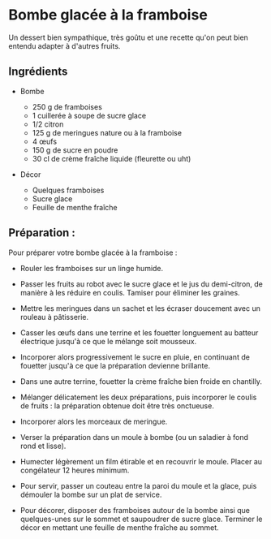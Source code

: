Bombe glacée à la framboise
===========================

Un dessert bien sympathique, très goûtu et une recette qu'on peut bien entendu adapter
à d'autres fruits.

Ingrédients
-----------

* Bombe

    - 250 g de framboises
    - 1 cuillerée à soupe de sucre glace
    - 1/2 citron
    - 125 g de meringues nature ou à la framboise
    - 4 œufs
    - 150 g de sucre en poudre
    - 30 cl de crème fraîche liquide (fleurette ou uht)

* Décor

    - Quelques framboises
    - Sucre glace
    - Feuille de menthe fraîche

Préparation :
-------------
 

Pour préparer votre bombe glacée à la framboise :

* Rouler les framboises sur un linge humide.

* Passer les fruits au robot avec le sucre glace et le jus du demi-citron, de manière à les réduire en coulis. Tamiser pour éliminer les graines.

* Mettre les meringues dans un sachet et les écraser doucement avec un rouleau à pâtisserie.

* Casser les œufs dans une terrine et les fouetter longuement au batteur électrique jusqu'à ce que le mélange soit mousseux.

* Incorporer alors progressivement le sucre en pluie, en continuant de fouetter jusqu'à ce que la préparation devienne brillante.

* Dans une autre terrine, fouetter la crème fraîche bien froide en chantilly.

* Mélanger délicatement les deux préparations, puis incorporer le coulis de fruits : la préparation obtenue doit être très onctueuse.

* Incorporer alors les morceaux de meringue.

* Verser la préparation dans un moule à bombe (ou un saladier à fond rond et lisse).

* Humecter légèrement un film étirable et en recouvrir le moule. Placer au congélateur 12 heures minimum.

* Pour servir, passer un couteau entre la paroi du moule et la glace, puis démouler la bombe sur un plat de service.

* Pour décorer, disposer des framboises autour de la bombe ainsi que quelques-unes sur le sommet et saupoudrer de sucre glace. Terminer le décor en mettant une feuille de menthe fraîche au sommet.
